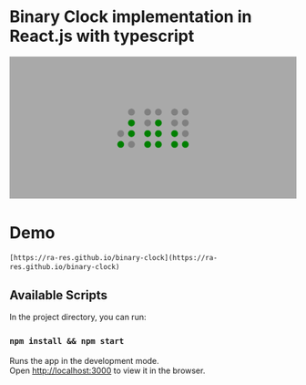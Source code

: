 # Binary Clock implementation in React.js with typescript

![Binary Clock Image](./binary-clock.png)

# Demo

```
[https://ra-res.github.io/binary-clock](https://ra-res.github.io/binary-clock)
```

## Available Scripts

In the project directory, you can run:

### `npm install && npm start`

Runs the app in the development mode.\
Open [http://localhost:3000](http://localhost:3000) to view it in the browser.
